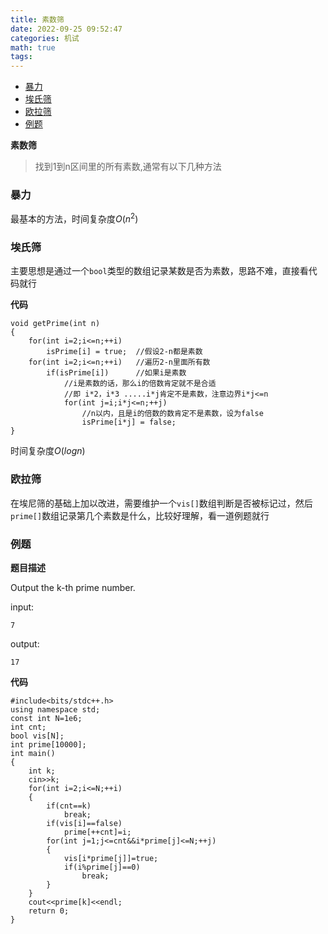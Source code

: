 ```yaml
---
title: 素数筛
date: 2022-09-25 09:52:47
categories: 机试
math: true
tags:
---
```


<!-- TOC -->

- [暴力](#暴力)
- [埃氏筛](#埃氏筛)
- [欧拉筛](#欧拉筛)
- [例题](#例题)

<!-- /TOC -->

**素数筛**
>找到1到n区间里的所有素数,通常有以下几种方法
### 暴力

最基本的方法，时间复杂度$O(n^2)$

### 埃氏筛

主要思想是通过一个`bool`类型的数组记录某数是否为素数，思路不难，直接看代码就行

**代码**

```
void getPrime(int n)
{
    for(int i=2;i<=n;++i)
        isPrime[i] = true;  //假设2-n都是素数
    for(int i=2;i<=n;++i)   //遍历2-n里面所有数
        if(isPrime[i])      //如果i是素数
            //i是素数的话，那么i的倍数肯定就不是合适
            //即 i*2，i*3 .....i*j肯定不是素数，注意边界i*j<=n
            for(int j=i;i*j<=n;++j)
                //n以内，且是i的倍数的数肯定不是素数，设为false
                isPrime[i*j] = false;
}
```
时间复杂度$O(logn)$
### 欧拉筛

在埃尼筛的基础上加以改进，需要维护一个`vis[]`数组判断是否被标记过，然后`prime[]`数组记录第几个素数是什么，比较好理解，看一道例题就行

### 例题

**题目描述**

Output the k-th prime number.

input:
```
7
```
output:
```
17
```
**代码**
```
#include<bits/stdc++.h>
using namespace std;
const int N=1e6;
int cnt;
bool vis[N];
int prime[10000];
int main()
{
    int k;
    cin>>k;
    for(int i=2;i<=N;++i)
    {
        if(cnt==k)
            break;
        if(vis[i]==false)
            prime[++cnt]=i;
        for(int j=1;j<=cnt&&i*prime[j]<=N;++j)
        {
            vis[i*prime[j]]=true;
            if(i%prime[j]==0)
                break;
        }
    }
    cout<<prime[k]<<endl;
    return 0;
}
```


